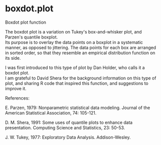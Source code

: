 # boxdot.plot
Boxdot plot function

The boxdot plot is a variation on Tukey's box-and-whisker plot, and Parzen's quantile boxplot.  
Its purpose is to overlay the data points on a boxplot in a systematic manner, as opposed to jittering.
The data points for each box are arranged in sorted order, so that they resemble an empirical distribution function on its side.

I was first introduced to this type of plot by Dan Holder, who calls it a boxdot plot.  
I am grateful to David Shera for the background information on this type of plot, and sharing R code that inspired this function, and suggestions to improve it.

References:

E. Parzen, 1979: Nonparametric statistical data modeling. Journal of the American Statistical Association, 74: 105-121. 

D. M. Shera, 1991: Some uses of quantile plots to enhance data presentation. Computing Science and Statistics, 23: 50-53.

J. W. Tukey, 1977:  Exploratory Data Analysis.  Addison-Wesley.

